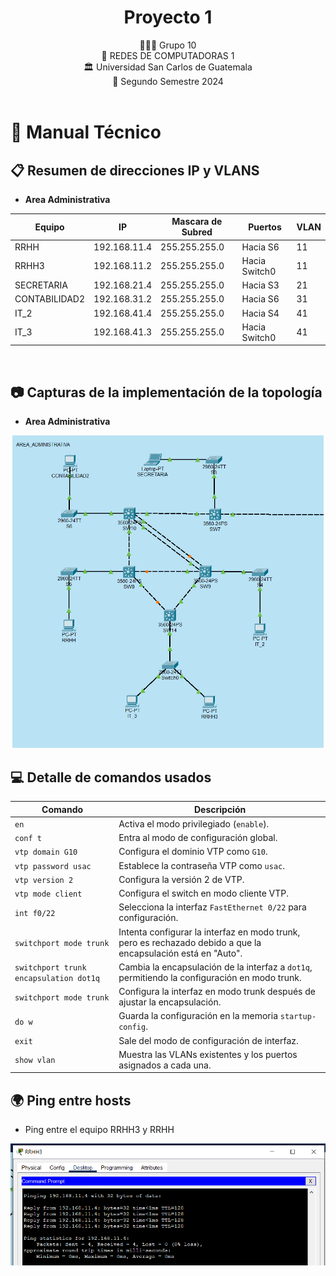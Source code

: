 <h1 align="center">Proyecto 1</h1>

<p align="center"></p>

<div align="center">
👨‍👨‍👦 Grupo 10
</div>
<div align="center">
📕 REDES DE COMPUTADORAS 1
</div>
<div align="center"> 🏛 Universidad San Carlos de Guatemala</div>
<div align="center"> 📆 Segundo Semestre 2024</div>

<br/>

# 📍 Manual Técnico

## 📋 Resumen de direcciones IP y VLANS

* **Area Administrativa**

| **Equipo**    | **IP**       | **Mascara de Subred** | **Puertos**   | **VLAN** |
| ------------- | ------------ | --------------------- | ------------- | -------- |
| RRHH          | 192.168.11.4 | 255.255.255.0         | Hacia S6      | 11       |
| RRHH3         | 192.168.11.2 | 255.255.255.0         | Hacia Switch0 | 11       |
| SECRETARIA    | 192.168.21.4 | 255.255.255.0         | Hacia S3      | 21       |
| CONTABILIDAD2 | 192.168.31.2 | 255.255.255.0         | Hacia S6      | 31       |
| IT_2          | 192.168.41.4 | 255.255.255.0         | Hacia S4      | 41       |
| IT_3          | 192.168.41.3 | 255.255.255.0         | Hacia Switch0 | 41       |

<br/>

## 📷 Capturas de la implementación de la topología

* **Area Administrativa**
  
<div align="center">
<img src="imgs/area_admin2.png" height="500px"/>
</div>

## 💻 Detalle de comandos usados

| **Comando**                            | **Descripción**                                                                                               |
| -------------------------------------- | ------------------------------------------------------------------------------------------------------------- |
| `en`                                   | Activa el modo privilegiado (`enable`).                                                                       |
| `conf t`                               | Entra al modo de configuración global.                                                                        |
| `vtp domain G10`                       | Configura el dominio VTP como `G10`.                                                                          |
| `vtp password usac`                    | Establece la contraseña VTP como `usac`.                                                                      |
| `vtp version 2`                        | Configura la versión 2 de VTP.                                                                                |
| `vtp mode client`                      | Configura el switch en modo cliente VTP.                                                                      |
| `int f0/22`                            | Selecciona la interfaz `FastEthernet 0/22` para configuración.                                                |
| `switchport mode trunk`                | Intenta configurar la interfaz en modo trunk, pero es rechazado debido a que la encapsulación está en "Auto". |
| `switchport trunk encapsulation dot1q` | Cambia la encapsulación de la interfaz a `dot1q`, permitiendo la configuración en modo trunk.                 |
| `switchport mode trunk`                | Configura la interfaz en modo trunk después de ajustar la encapsulación.                                      |
| `do w`                                 | Guarda la configuración en la memoria `startup-config`.                                                       |
| `exit`                                 | Sale del modo de configuración de interfaz.                                                                   |
| `show vlan`                            | Muestra las VLANs existentes y los puertos asignados a cada una.                                              |

## 🌍 Ping entre hosts

* Ping entre el equipo RRHH3 y RRHH

<div align="center">
<img src="imgs/ping1.png" />
</div>